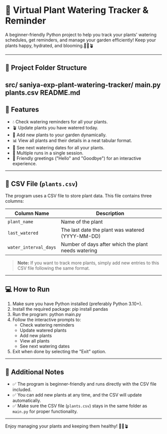# 🌱 Virtual Plant Watering Tracker & Reminder

A beginner-friendly Python project to help you track your plants' watering schedules, get reminders, and manage your garden efficiently! Keep your plants happy, hydrated, and blooming.🌿💧🪴

---

## 📂 Project Folder Structure
src/ saniya-exp-plant-watering-tracker/ main.py plants.csv README.md
---

## 🧩 Features
- 💧 Check watering reminders for all your plants.
- 🪴 Update plants you have watered today.
- 🌱 Add new plants to your garden dynamically.
- 📊 View all plants and their details in a neat tabular format.
- 📆 See next watering dates for all your plants.
- 🚀 Multiple runs in a single session.
- 👋 Friendly greetings ("Hello" and "Goodbye") for an interactive experience.

---

## 📄 CSV File (`plants.csv`)
The program uses a CSV file to store plant data. This file contains three columns:  

| Column Name       | Description                                   |
|------------------|-----------------------------------------------|
| `plant_name`      | Name of the plant                              |
| `last_watered`    | The last date the plant was watered (YYYY-MM-DD) |
| `water_interval_days` | Number of days after which the plant needs watering |

> **Note:** If you want to track more plants, simply add new entries to this CSV file following the same format.

---

## 💻 How to Run
1. Make sure you have Python installed (preferably Python 3.10+).  
2. Install the required package:
    pip install pandas
3. Run the program:
    python main.py
4. Follow the interactive prompts to:
    - Check watering reminders
    - Update watered plants
    - Add new plants
    - View all plants
    - See next watering dates
5. Exit when done by selecting the "Exit" option.

---

## 🌟 Additional Notes
- ✅ The program is beginner-friendly and runs directly with the CSV file included.  
- ✅ You can add new plants at any time, and the CSV will update automatically.  
- ✅ Make sure the CSV file (`plants.csv`) stays in the same folder as `main.py` for proper functionality.  

---

Enjoy managing your plants and keeping them healthy! 🌸🌼🪴
